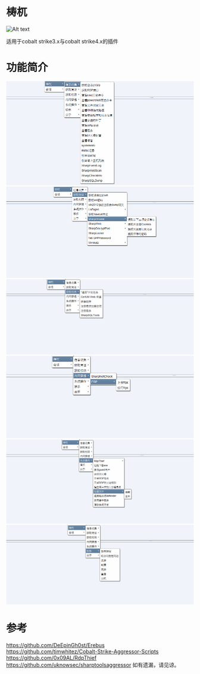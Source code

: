 # 梼杌
![Alt text](https://github.com/pandasec888/taowu-cobalt-strike/blob/master/img/timg.jpg)

适用于cobalt strike3.x与cobalt strike4.x的插件

# 功能简介
![](img/xx.png)
![](img/pz.png)
![](img/qx.png)
![](img/nw.png)
![](img/xt.png)
![](img/yl.png)

# 参考
https://github.com/DeEpinGh0st/Erebus
https://github.com/timwhitez/Cobalt-Strike-Aggressor-Scripts
https://github.com/0x09AL/RdpThief
https://github.com/uknowsec/sharptoolsaggressor
如有遗漏，请见谅。
